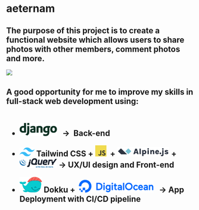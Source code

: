 # aeternam
## The purpose of this project is to create a functional website which allows users to share photos with other members, comment photos and more.


<img src="static/images/website_presentation.gif">

<h2> A good opportunity for me to improve my skills in full-stack web development using:
<br><br>

<ul>
  <li style="margin: 20px 0"> <img style="display: inline;" width="100" height="" src="static/images/django-logo-positive.svg"> &nbsp; &rarr; &nbsp;Back-end
  </li>

  <li style="margin: 20px 0"> <img width="40" src="static/images/tailwindcss-mark.3c5441fc7a190fb1800d4a5c7f07ba4b1345a9c8.svg" > Tailwind CSS + <img width="30" height="30" src="static/images/JavaScript-logo.png">&nbsp; + <img src="static/images/alpine_long.svg" width="140"> + <img src="static/images/JQuery-Logo.svg" width="100"> &rarr; UX/UI design and Front-end </li>

  <li style="margin: 20px 0"> <img alt="Dokku logo" src="static/images/dokku-logo.svg" width="60"> Dokku + &nbsp;<img alt="DigitalOcean logo" src="static/images/DigitalOcean_logo.png" width="200"> &nbsp; &rarr; App Deployment with CI/CD pipeline </li>
</ul>
</h2>
